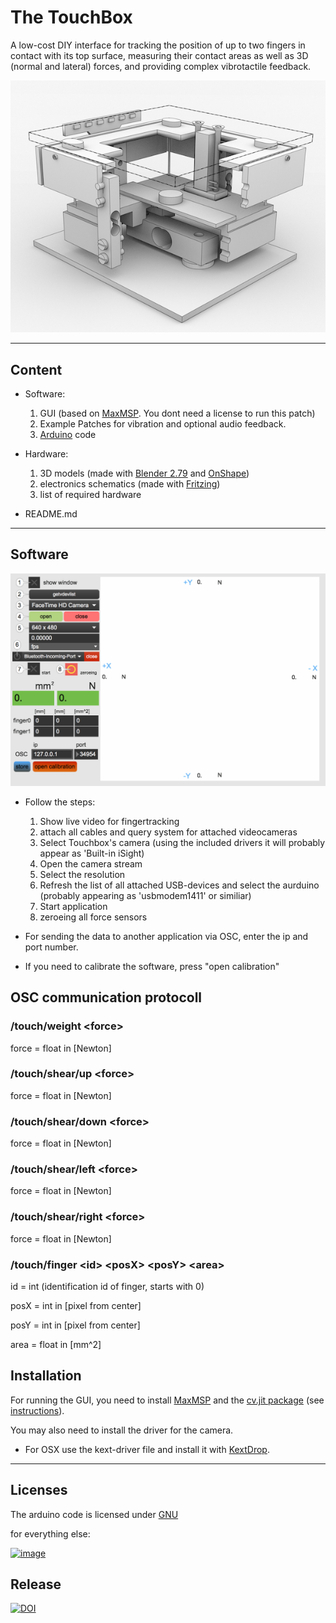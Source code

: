 # The TouchBox
A low-cost DIY interface for tracking the position of up to two fingers in contact with its top surface, measuring their contact areas as well as 3D (normal and lateral) forces, and providing complex vibrotactile feedback.

![image](rendering.png)

---

## Content

* Software:
	1. GUI (based on [MaxMSP](https://cycling74.com). You dont need a license to run this patch)
	2. Example Patches for vibration and optional audio feedback.
	3. [Arduino](http://arduino.cc/) code


* Hardware:
	1. 3D models (made with [Blender 2.79](https://blender.org) and [OnShape](https://onshape.com))
	2. electronics schematics (made with [Fritzing](http://fritzing.org))
	3. list of required hardware


* README.md

---
## Software



![image](GUIScreenShot.png)

* Follow the steps:
	1. Show live video for fingertracking
	2. attach all cables and query system for attached videocameras
	3. Select Touchbox's camera (using the included drivers it will probably appear as 'Built-in iSight)
	4. Open the camera stream
	5. Select the resolution
	6. Refresh the list of all attached USB-devices and select the aurduino (probably appearing as 'usbmodem1411' or similiar)
	7. Start application
	8. zeroeing all force sensors


* For sending the data to another application via OSC, enter the ip and port number.

* If you need to calibrate the software, press "open calibration"


## OSC communication protocoll

### /touch/weight \<force>
force = float in [Newton]

### /touch/shear/up \<force>
force = float in [Newton]

### /touch/shear/down \<force>
force = float in [Newton]

### /touch/shear/left \<force>
force = float in [Newton]

### /touch/shear/right \<force>
force = float in [Newton]


### /touch/finger \<id> \<posX> \<posY> \<area>
id = int (identification id of finger, starts with 0)

posX = int in [pixel from center]

posY = int in [pixel from center]

area = float in [mm^2]


## Installation

For running the GUI, you need to install [MaxMSP](https://cycling74.com) and the [cv.jit package](http://jmpelletier.com/cvjit/) (see [instructions](https://docs.cycling74.com/max7/vignettes/packages)).

You may also need to install the driver for the camera.
* For OSX use the kext-driver file and install it with [KextDrop](https://mac.softpedia.com/get/Utilities/Kext-Drop.shtml).

---

## Licenses

The arduino code is licensed under [GNU](http://www.gnu.org/licenses/)

for everything else:  

<a rel="license" href="http://creativecommons.org/licenses/by-sa/4.0/">![image](https://i.creativecommons.org/l/by-sa/4.0/88x31.png)</a>

## Release

[![DOI](https://zenodo.org/badge/126193063.svg)](https://zenodo.org/badge/latestdoi/126193063)
